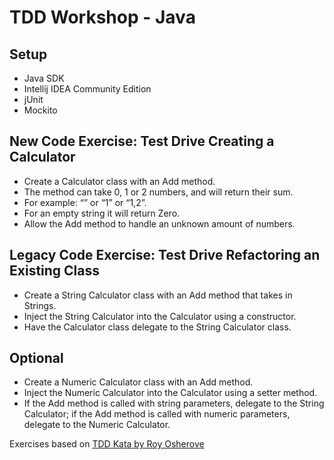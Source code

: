  
# TDD Workshop - Java

## Setup
* Java SDK
* Intellij IDEA Community Edition
* jUnit
* Mockito

## New Code Exercise: Test Drive Creating a Calculator
* Create a Calculator class with an Add method.
* The method can take 0, 1 or 2 numbers, and will return their sum. 
* For example: “” or “1” or “1,2”.
* For an empty string it will return Zero.
* Allow the Add method to handle an unknown amount of numbers.
 
 ## Legacy Code Exercise: Test Drive Refactoring an Existing Class
* Create a String Calculator class with an Add method that takes in Strings.
* Inject the String Calculator into the Calculator using a constructor.
* Have the Calculator class delegate to the String Calculator class.

## Optional
* Create a Numeric Calculator class with an Add method.
* Inject the Numeric Calculator into the Calculator using a setter method.
* If the Add method is called with string parameters, delegate to the String Calculator; if the Add method is called with numeric parameters, delegate to the Numeric Calculator.

Exercises based on [TDD Kata by Roy Osherove](http://osherove.com/tdd-kata-1/)
